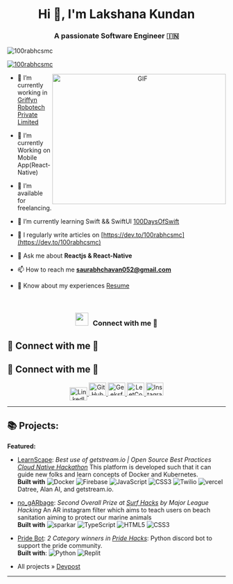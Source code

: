 <h1 align="center">Hi 👋, I'm Lakshana Kundan</h1>
<h3 align="center">A passionate Software Engineer &#127470;&#127475</h3>

<p align="left"> <img src="https://komarev.com/ghpvc/?username=100rabhcsmc&label=Profile%20views&color=0e75b6&style=flat" alt="100rabhcsmc" /> </p>

<p align="left"> <a href="https://twitter.com/100rabhcsmc" target="blank"><img src="https://img.shields.io/twitter/follow/100rabhcsmc?logo=twitter&style=for-the-badge" alt="100rabhcsmc" /></a> </p>

<a target="_blank" align="center">
  <img align="right" top="500" height="300" width="400" alt="GIF" src="https://media.giphy.com/media/SWoSkN6DxTszqIKEqv/giphy.gif">
</a>

- 🔭 I’m currently working in <a href="https://phoenix.tech/griffyn/" target="blank">Griffyn Robotech Private Limited</a>

- 🌱 I’m currently Working on Mobile App(React-Native)

- 🤝 I’m available for freelancing.

- 🌱 I’m currently learning Swift && SwiftUI <a href="https://github.com/100rabhcsmc/100DaysOfSwift" target="blank">100DaysOfSwift</a>

- 📝 I regularly write articles on [https://dev.to/100rabhcsmc](https://dev.to/100rabhcsmc)

- 💬 Ask me about **Reactjs & React-Native**

- 📫 How to reach me **saurabhchavan052@gmail.com**

- 📄 Know about my experiences <a href="https://github.com/100rabhcsmc/Me.io/blob/master/01SaurabhChavanReactNativeResume.pdf" target="blank">Resume</a>
<br/>
<h3 align="center" > <img src="https://media.giphy.com/media/iY8CRBdQXODJSCERIr/giphy.gif" width="30" height="30" style="margin-right: 10px;">Connect with me 🤝 </h3>

## 🚀 Connect with me 🤝

## 🚀 Connect with me 🤝

<p align="center">
  <!-- LinkedIn -->
  <a href="https://linkedin.com/in/lakshana-kundan" target="blank">
    <img align="center" src="https://raw.githubusercontent.com/rahuldkjain/github-profile-readme-generator/master/src/images/icons/Social/linked-in-alt.svg" alt="LinkedIn" height="30" width="40"/>
  </a>

  <!-- GitHub -->
  <a href="https://github.com/LakshanaKundan" target="blank">
    <img src="https://img.icons8.com/glyph-neue/40/000000/github.png" alt="GitHub" height="30" width="40"/>
  </a>

  <!-- GeeksforGeeks -->
  <a href="https://www.geeksforgeeks.org/user/y69793wc/?ref=header_profile" target="blank">
    <img src="https://raw.githubusercontent.com/rahuldkjain/github-profile-readme-generator/master/src/images/icons/Social/geeks-for-geeks.svg" alt="GeeksforGeeks" height="30" width="40"/>
  </a>

  <!-- LeetCode -->
  <a href="https://leetcode.com/u/kundan_lakshana/" target="blank">
    <img src="https://raw.githubusercontent.com/rahuldkjain/github-profile-readme-generator/master/src/images/icons/Social/leet-code.svg" alt="LeetCode" height="30" width="40"/>
  </a>

  <!-- Instagram -->
  <a href="https://instagram.com" target="blank">
    <img src="https://img.icons8.com/color/40/000000/instagram-new.png" alt="Instagram" height="30" width="40"/>
  </a>
</p>



---
## 📚 Projects: 

**Featured:**

- [LearnScape](https://github.com/starlightknown/LearnScape):  *Best use of getstream.io | Open Source Best Practices[ Cloud Native Hackathon](https://devpost.com/software/learnscape)*
 This platform is developed such that it can guide new folks and learn concepts of Docker and Kubernetes. <br/>
 **Built with** ![Docker](https://img.shields.io/badge/docker-%230db7ed.svg?style=for-the-badge&logo=docker&logoColor=white) ![Firebase](https://img.shields.io/badge/Firebase-039BE5?style=for-the-badge&logo=Firebase&logoColor=white) ![JavaScript](https://img.shields.io/badge/javascript-%23323330.svg?style=for-the-badge&logo=javascript&logoColor=%23F7DF1E) ![CSS3](https://img.shields.io/badge/css3-%231572B6.svg?style=for-the-badge&logo=css3&logoColor=white) ![Twilio](https://img.shields.io/badge/Twilio-F22F46?style=for-the-badge&logo=Twilio&logoColor=white) ![vercel](https://img.shields.io/badge/Vercel-000000?style=for-the-badge&logo=vercel&logoColor=white) Datree, Alan AI,
and getstream.io.
- [no_gARbage](https://github.com/SurfsUpHacks21/No_gARbage): *Second Overall Prize at [Surf Hacks](https://devpost.com/software/no-garbage) by Major League Hacking*
An AR instagram filter which aims to teach users on beach
sanitation aiming to protect our marine animals <br/>
**Built with** ![sparkar](https://img.shields.io/badge/Spark%20AR-FF5C83?style=for-the-badge&logo=SparkAR&logoColor=white) ![TypeScript](https://img.shields.io/badge/typescript-%23007ACC.svg?style=for-the-badge&logo=typescript&logoColor=white) ![HTML5](https://img.shields.io/badge/html5-%23E34F26.svg?style=for-the-badge&logo=html5&logoColor=white) ![CSS3](https://img.shields.io/badge/css3-%231572B6.svg?style=for-the-badge&logo=css3&logoColor=white)
- [Pride Bot](https://github.com/tyffical/Pridebot): *2 Category winners in [Pride Hacks](https://github.com/tyffical/Pridebot)*:
Python discord bot to support the pride community. <br/>
**Built with**: ![Python](https://img.shields.io/badge/python-3670A0?style=for-the-badge&logo=python&logoColor=ffdd54) ![Replit](https://img.shields.io/badge/Replit-DD1200?style=for-the-badge&logo=Replit&logoColor=white) 

- All projects » [Devpost](https://devpost.com/ashwinexe)
---

